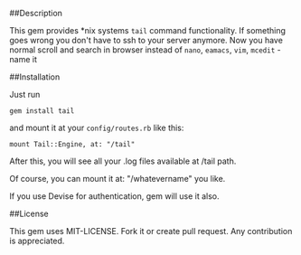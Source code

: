 ##Description

This gem provides *nix systems `tail` command functionality.
If something goes wrong you don't have to ssh to your server anymore. Now you have normal scroll and search in browser instead of `nano`, `eamacs`, `vim`, `mcedit` - name it

##Installation

Just run

    gem install tail

and mount it at your `config/routes.rb` like this:

    mount Tail::Engine, at: "/tail"

After this, you will see all your .log files available at /tail path.

Of course, you can mount it at: "/whatevername" you like.

If you use Devise for authentication, gem will use it also.

##License

This gem uses MIT-LICENSE. Fork it or create pull request. Any contribution is appreciated.
